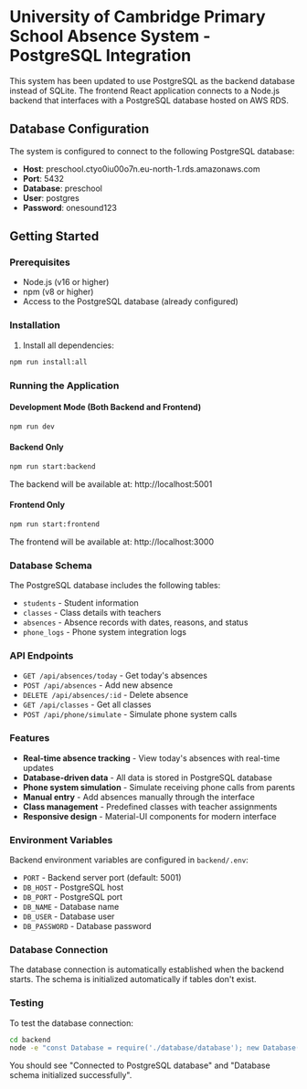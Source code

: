 # University of Cambridge Primary School Absence System - PostgreSQL Integration

This system has been updated to use PostgreSQL as the backend database instead of SQLite. The frontend React application connects to a Node.js backend that interfaces with a PostgreSQL database hosted on AWS RDS.

## Database Configuration

The system is configured to connect to the following PostgreSQL database:
- **Host**: preschool.ctyo0iu00o7n.eu-north-1.rds.amazonaws.com
- **Port**: 5432
- **Database**: preschool
- **User**: postgres
- **Password**: onesound123

## Getting Started

### Prerequisites
- Node.js (v16 or higher)
- npm (v8 or higher)
- Access to the PostgreSQL database (already configured)

### Installation

1. Install all dependencies:
```bash
npm run install:all
```

### Running the Application

#### Development Mode (Both Backend and Frontend)
```bash
npm run dev
```

#### Backend Only
```bash
npm run start:backend
```
The backend will be available at: http://localhost:5001

#### Frontend Only
```bash
npm run start:frontend
```
The frontend will be available at: http://localhost:3000

### Database Schema

The PostgreSQL database includes the following tables:
- `students` - Student information
- `classes` - Class details with teachers
- `absences` - Absence records with dates, reasons, and status
- `phone_logs` - Phone system integration logs

### API Endpoints

- `GET /api/absences/today` - Get today's absences
- `POST /api/absences` - Add new absence
- `DELETE /api/absences/:id` - Delete absence
- `GET /api/classes` - Get all classes
- `POST /api/phone/simulate` - Simulate phone system calls

### Features

- **Real-time absence tracking** - View today's absences with real-time updates
- **Database-driven data** - All data is stored in PostgreSQL database
- **Phone system simulation** - Simulate receiving phone calls from parents
- **Manual entry** - Add absences manually through the interface
- **Class management** - Predefined classes with teacher assignments
- **Responsive design** - Material-UI components for modern interface

### Environment Variables

Backend environment variables are configured in `backend/.env`:
- `PORT` - Backend server port (default: 5001)
- `DB_HOST` - PostgreSQL host
- `DB_PORT` - PostgreSQL port  
- `DB_NAME` - Database name
- `DB_USER` - Database user
- `DB_PASSWORD` - Database password

### Database Connection

The database connection is automatically established when the backend starts. The schema is initialized automatically if tables don't exist.

### Testing

To test the database connection:
```bash
cd backend
node -e "const Database = require('./database/database'); new Database();"
```

You should see "Connected to PostgreSQL database" and "Database schema initialized successfully".